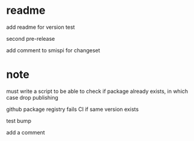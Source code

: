 # readme

add readme for version test

second pre-release

add comment to smispi for changeset

# note

must write a script to be able to check if package already exists, in which case
drop publishing

github package registry fails CI if same version exists

test bump

add a comment
